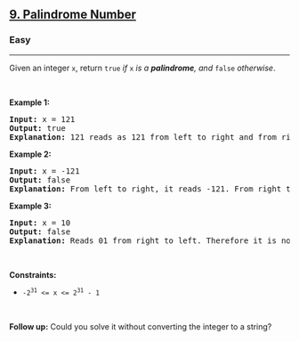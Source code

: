<h2><a href="https://leetcode.com/problems/palindrome-number/">9. Palindrome Number</a></h2><h3>Easy</h3><hr><div style="user-select: auto;"><p style="user-select: auto;">Given an integer <code style="user-select: auto;">x</code>, return <code style="user-select: auto;">true</code><em style="user-select: auto;"> if </em><code style="user-select: auto;">x</code><em style="user-select: auto;"> is a </em><span data-keyword="palindrome-integer" style="user-select: auto;"><em style="user-select: auto;"><strong style="user-select: auto;">palindrome</strong></em></span><em style="user-select: auto;">, and </em><code style="user-select: auto;">false</code><em style="user-select: auto;"> otherwise</em>.</p>

<p style="user-select: auto;">&nbsp;</p>
<p style="user-select: auto;"><strong class="example" style="user-select: auto;">Example 1:</strong></p>

<pre style="user-select: auto;"><strong style="user-select: auto;">Input:</strong> x = 121
<strong style="user-select: auto;">Output:</strong> true
<strong style="user-select: auto;">Explanation:</strong> 121 reads as 121 from left to right and from right to left.
</pre>

<p style="user-select: auto;"><strong class="example" style="user-select: auto;">Example 2:</strong></p>

<pre style="user-select: auto;"><strong style="user-select: auto;">Input:</strong> x = -121
<strong style="user-select: auto;">Output:</strong> false
<strong style="user-select: auto;">Explanation:</strong> From left to right, it reads -121. From right to left, it becomes 121-. Therefore it is not a palindrome.
</pre>

<p style="user-select: auto;"><strong class="example" style="user-select: auto;">Example 3:</strong></p>

<pre style="user-select: auto;"><strong style="user-select: auto;">Input:</strong> x = 10
<strong style="user-select: auto;">Output:</strong> false
<strong style="user-select: auto;">Explanation:</strong> Reads 01 from right to left. Therefore it is not a palindrome.
</pre>

<p style="user-select: auto;">&nbsp;</p>
<p style="user-select: auto;"><strong style="user-select: auto;">Constraints:</strong></p>

<ul style="user-select: auto;">
	<li style="user-select: auto;"><code style="user-select: auto;">-2<sup style="user-select: auto;">31</sup>&nbsp;&lt;= x &lt;= 2<sup style="user-select: auto;">31</sup>&nbsp;- 1</code></li>
</ul>

<p style="user-select: auto;">&nbsp;</p>
<strong style="user-select: auto;">Follow up:</strong> Could you solve it without converting the integer to a string?</div>